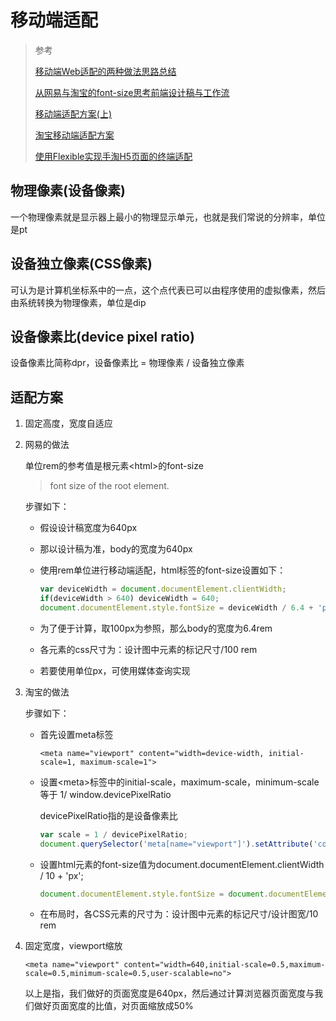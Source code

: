 # 移动端适配

> 参考
>
> [移动端Web适配的两种做法思路总结](http://blog.csdn.net/azureternite/article/details/52528380)
>
> [从网易与淘宝的font-size思考前端设计稿与工作流](http://www.cnblogs.com/lyzg/p/4877277.html)
>
> [移动端适配方案(上)](https://github.com/riskers/blog/issues/17)
>
> [淘宝移动端适配方案](https://github.com/amfe/lib-flexible/blob/2.0/index.js)
>
> [使用Flexible实现手淘H5页面的终端适配](https://github.com/amfe/article/issues/17)



## 物理像素(设备像素)

一个物理像素就是显示器上最小的物理显示单元，也就是我们常说的分辨率，单位是pt



## 设备独立像素(CSS像素)

可认为是计算机坐标系中的一点，这个点代表已可以由程序使用的虚拟像素，然后由系统转换为物理像素，单位是dip



## 设备像素比(device pixel ratio)

设备像素比简称dpr，设备像素比 = 物理像素 / 设备独立像素



## 适配方案

1. 固定高度，宽度自适应

2. 网易的做法

   单位rem的参考值是根元素\<html\>的font-size

   >  font size of the root element.

   步骤如下：

   * 假设设计稿宽度为640px

   * 那以设计稿为准，body的宽度为640px

   * 使用rem单位进行移动端适配，html标签的font-size设置如下：

     ```javascript
     var deviceWidth = document.documentElement.clientWidth;
     if(deviceWidth > 640) deviceWidth = 640;
     document.documentElement.style.fontSize = deviceWidth / 6.4 + 'px';
     ```

   * 为了便于计算，取100px为参照，那么body的宽度为6.4rem

   * 各元素的css尺寸为：设计图中元素的标记尺寸/100 rem

   * 若要使用单位px，可使用媒体查询实现

3. 淘宝的做法

   步骤如下：

   * 首先设置meta标签

     ```
     <meta name="viewport" content="width=device-width, initial-scale=1, maximum-scale=1">
     ```


   * 设置\<meta>标签中的initial-scale，maximum-scale，minimum-scale等于 1/ window.devicePixelRatio

     devicePixelRatio指的是设备像素比

     ```javascript
     var scale = 1 / devicePixelRatio;
     document.querySelector('meta[name="viewport"]').setAttribute('content','initial-scale=' + scale + ', maximum-scale=' + scale + ', minimum-scale=' + scale + ', user-scalable=no');
     ```

   * 设置html元素的font-size值为document.documentElement.clientWidth / 10 + 'px';

     ```javascript
     document.documentElement.style.fontSize = document.documentElement.clientWidth / 10 + 'px';
     ```

   * 在布局时，各CSS元素的尺寸为：设计图中元素的标记尺寸/设计图宽/10 rem

4. 固定宽度，viewport缩放

   ```
   <meta name="viewport" content="width=640,initial-scale=0.5,maximum-scale=0.5,minimum-scale=0.5,user-scalable=no">
   ```

   以上是指，我们做好的页面宽度是640px，然后通过计算浏览器页面宽度与我们做好页面宽度的比值，对页面缩放成50%

   ​